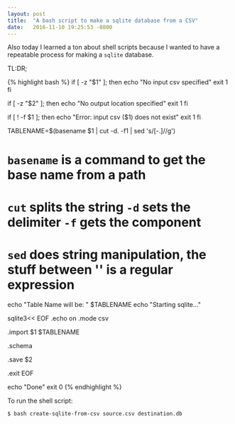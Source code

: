 ```yaml
---
layout: post
title:  "A bash script to make a sqlite database from a CSV"
date:   2016-11-10 19:25:53 -0800
---
```


Also today I learned a ton about shell scripts because I wanted to have a
repeatable process for making a `sqlite` database.

TL:DR;

{% highlight bash %}
if [ -z "$1" ];
  then
    echo "No input csv specified"
    exit 1
fi

if [ -z "$2" ];
  then
    echo "No output location specified"
    exit 1
fi

if [ ! -f $1 ];
  then
    echo "Error: input csv ($1) does not exist"
    exit 1
fi

TABLENAME=$(basename $1 | cut -d. -f1 | sed 's/[-.]//g')
# `basename` is a command to get the base name from a path
# `cut` splits the string `-d` sets the delimiter `-f` gets the component
# `sed` does string manipulation, the stuff between '' is a regular expression

echo "Table Name will be: " $TABLENAME
echo "Starting sqlite..."

sqlite3<< EOF
.echo on
.mode csv

.import $1 $TABLENAME

.schema

.save $2

.exit
EOF

echo "Done"
exit 0
{% endhighlight %}

To run the shell script:

`$ bash create-sqlite-from-csv source.csv destination.db`
